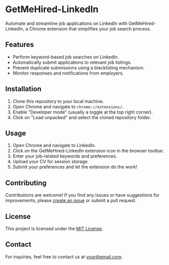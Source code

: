 # GetMeHired-LinkedIn
Automate and streamline job applications on LinkedIn with GetMeHired-LinkedIn, a Chrome extension that simplifies your job search process.

## Features

- Perform keyword-based job searches on LinkedIn.
- Automatically submit applications to relevant job listings.
- Prevent duplicate submissions using a blacklisting mechanism.
- Monitor responses and notifications from employers.

## Installation

1. Clone this repository to your local machine.
2. Open Chrome and navigate to `chrome://extensions/`.
3. Enable "Developer mode" (usually a toggle at the top right corner).
4. Click on "Load unpacked" and select the cloned repository folder.

## Usage

1. Open Chrome and navigate to LinkedIn.
2. Click on the GetMeHired-LinkedIn extension icon in the browser toolbar.
3. Enter your job-related keywords and preferences.
4. Upload your CV for session storage
5. Submit your preferences and let the extension do the work!

## Contributing

Contributions are welcome! If you find any issues or have suggestions for improvements, please [create an issue](https://github.com/yourusername/GetMeHired-LinkedIn/issues) or submit a pull request.

## License

This project is licensed under the [MIT License](LICENSE).

## Contact

For inquiries, feel free to contact us at [your@email.com](mailto:your@email.com).
